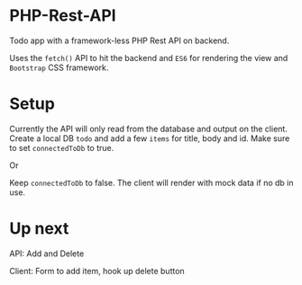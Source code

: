 # PHP-Rest-API
Todo app with a framework-less PHP Rest API on backend.

Uses the `fetch()` API to hit the backend and `ES6` for rendering the view and `Bootstrap` CSS framework.

# Setup
Currently the API will only read from the database and output on the client. 
Create a local DB `todo` and add a few `items` for title, body and id. 
Make sure to set `connectedToDb` to true.

Or

Keep `connectedToDb` to false.
The client will render with mock data if no db in use.

# Up next
API:  Add and Delete

Client: Form to add item, hook up delete button
